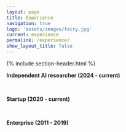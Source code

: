```yaml
---
layout: page
title: Experience
navigation: true
logo: 'assets/images/fairy.jpg'
current: experience
permalink: /experience/
show_layout_title: false
---
```


{% include section-header.html %}

**Independent AI researcher (2024 - current)**

<br>

**Startup (2020 - current)**

<br>

**Enterprise (2011 - 2019)**